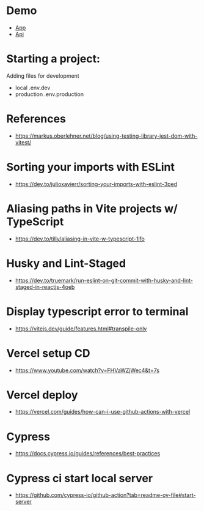 # Demo
- [App](https://to-do-vite.vercel.app/)
- [Api](https://github.com/Manuilenkoart/to-do-vite-api)

# Starting a project:
Adding files for development
- local .env.dev
- production .env.production

# References
- https://markus.oberlehner.net/blog/using-testing-library-jest-dom-with-vitest/

# Sorting your imports with ESLint
- https://dev.to/julioxavierr/sorting-your-imports-with-eslint-3ped

# Aliasing paths in Vite projects w/ TypeScript
- https://dev.to/tilly/aliasing-in-vite-w-typescript-1lfo

# Husky and Lint-Staged
- https://dev.to/truemark/run-eslint-on-git-commit-with-husky-and-lint-staged-in-reactjs-4oeb

# Display typescript error to terminal
- https://vitejs.dev/guide/features.html#transpile-only

# Vercel setup CD
- https://www.youtube.com/watch?v=FHVaWZjWec4&t=7s

# Vercel deploy
- https://vercel.com/guides/how-can-i-use-github-actions-with-vercel

# Cypress
- https://docs.cypress.io/guides/references/best-practices

# Cypress ci start local server
- https://github.com/cypress-io/github-action?tab=readme-ov-file#start-server